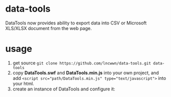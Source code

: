 # data-tools
DataTools now provides ability to export data into CSV or Microsoft XLS/XLSX document from the web page.

# usage
1. get source `git clone https://github.com/lncwwn/data-tools.git data-tools`
2. copy __DataTools.swf__ and __DataTools.min.js__ into your own project, 
and add `<script src="path/DataTools.min.js" type="text/javascript">` into your html.
3. create an instance of DataTools and configure it:
<script type="text/javascript">
        var config = {
            flashPath: 'youpath/DataTools.swf',
            fileName: 'demo.xls',
            dataArr: [[1,2,3], [4,5,6], [7, 8, 9]]
        };
        var dataTools = new DataTools(config);
</script>
